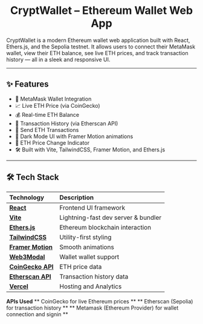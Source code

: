 <div align="center">

# CryptWallet – Ethereum Wallet Web App

</div>

CryptWallet is a modern Ethereum wallet web application built with React, Ethers.js, and the Sepolia testnet. It allows users to connect their MetaMask wallet, view their ETH balance, see live ETH prices, and track transaction history — all in a sleek and responsive UI.

---

## ✨ Features

* 🔮 MetaMask Wallet Integration
* 📈 Live ETH Price (via CoinGecko)
* 💰 Real-time ETH Balance
* 📜 Transaction History (via Etherscan API)
* 💸 Send ETH Transactions
* 🌙 Dark Mode UI with Framer Motion animations
* 🎨 ETH Price Change Indicator
* 🛠️ Built with Vite, TailwindCSS, Framer Motion, and Ethers.js

---

## 🛠️ Tech Stack

| Technology | Description |
| :--- | :--- |
| **[React](https://reactjs.org/)** | Frontend UI framework |
| **[Vite](https://vitejs.dev/)** | Lightning-fast dev server & bundler |
| **[Ethers.js](https://docs.ethers.io/)** | Ethereum blockchain interaction |
| **[TailwindCSS](https://tailwindcss.com/)** | Utility-first styling |
| **[Framer Motion](https://www.framer.com/motion/)** | Smooth animations |
| **[Web3Modal](https://web3modal.com/)** | Wallet wallet support |
| **[CoinGecko API](https://www.coingecko.com/en/api)** | ETH price data |
| **[Etherscan API](https://etherscan.io/apis)** | Transaction history data |
| **[Vercel](https://vercel.com/)** | Hosting and Analytics |



**APIs Used**
    ** CoinGecko for live Ethereum prices **
    ** Etherscan (Sepolia) for transaction history **
    ** Metamask (Ethereum Provider) for wallet connection and signin **
